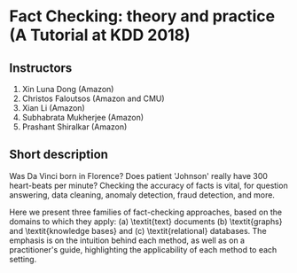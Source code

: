 # Fact Checking: theory and practice (A Tutorial at KDD 2018)

## Instructors
1. Xin Luna Dong (Amazon)
2. Christos Faloutsos (Amazon and CMU)
3. Xian Li (Amazon)
4. Subhabrata Mukherjee (Amazon)
5. Prashant Shiralkar (Amazon)

## Short description

Was Da Vinci born in Florence?
Does patient 'Johnson' really have 300 heart-beats
per minute?
Checking the accuracy of facts is vital,
for question answering, data cleaning,
anomaly detection, fraud detection, and more.

Here we present three families of fact-checking
approaches, based on the domains to which they apply:
(a) \textit{text} documents (b) \textit{graphs} and \textit{knowledge bases}
and (c) \textit{relational} databases.
The emphasis is on the intuition behind each method,
as well as on a practitioner's guide, 
highlighting the applicability of each method to each setting.

